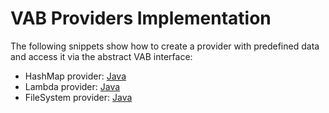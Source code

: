 # VAB Providers Implementation

The following snippets show how to create a provider with predefined data and access it via the abstract VAB interface:

* HashMap provider: [Java](https://git.eclipse.org/r/plugins/gitiles/basyx/basyx/+/master/examples/basys.examples/src/test/java/org/eclipse/basyx/examples/snippets/vab/provider/VABMapProviderClass.java)
* Lambda provider: [Java](https://git.eclipse.org/r/plugins/gitiles/basyx/basyx/+/master/examples/basys.examples/src/test/java/org/eclipse/basyx/examples/snippets/vab/provider/VABLambdaProviderClass.java)
* FileSystem provider: [Java](https://git.eclipse.org/r/plugins/gitiles/basyx/basyx/+/master/examples/basys.examples/src/test/java/org/eclipse/basyx/examples/snippets/vab/provider/FileSystemProviderClass.java)